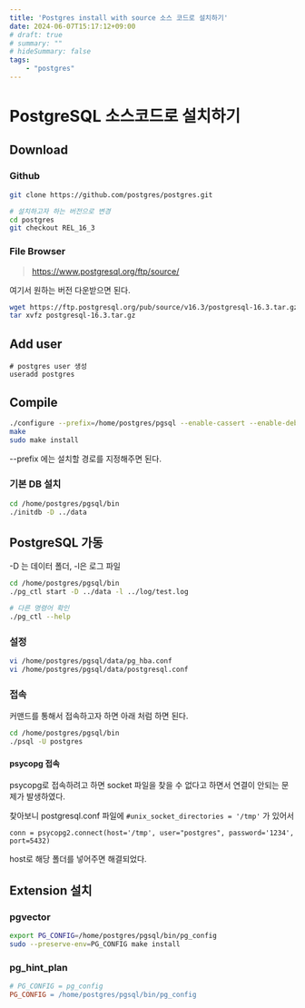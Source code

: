 ```yaml
---
title: 'Postgres install with source 소스 코드로 설치하기'
date: 2024-06-07T15:17:12+09:00
# draft: true
# summary: ""
# hideSummary: false
tags:
    - "postgres"
---
```


# PostgreSQL 소스코드로 설치하기
## Download
### Github
```sh
git clone https://github.com/postgres/postgres.git
```
```sh
# 설치하고자 하는 버전으로 변경
cd postgres
git checkout REL_16_3
```

### File Browser
> https://www.postgresql.org/ftp/source/ 

여기서 원하는 버전 다운받으면 된다.
```sh
wget https://ftp.postgresql.org/pub/source/v16.3/postgresql-16.3.tar.gz
tar xvfz postgresql-16.3.tar.gz
```

## Add user

```
# postgres user 생성
useradd postgres
```

## Compile

```sh
./configure --prefix=/home/postgres/pgsql --enable-cassert --enable-debug CFLAGS="-ggdb -Og -g3 -fno-omit-frame-pointer"
make
sudo make install
```
--prefix 에는 설치할 경로를 지정해주면 된다.

### 기본 DB 설치
```sh
cd /home/postgres/pgsql/bin
./initdb -D ../data
```

## PostgreSQL 가동
-D 는 데이터 폴더, -l은 로그 파일
```sh
cd /home/postgres/pgsql/bin
./pg_ctl start -D ../data -l ../log/test.log
```

```sh
# 다른 명령어 확인
./pg_ctl --help
```

### 설정
```sh
vi /home/postgres/pgsql/data/pg_hba.conf
vi /home/postgres/pgsql/data/postgresql.conf
```

### 접속
커맨드를 통해서 접속하고자 하면 아래 처럼 하면 된다.
```sh
cd /home/postgres/pgsql/bin
./psql -U postgres
```

#### psycopg 접속
psycopg로 접속하려고 하면 socket 파일을 찾을 수 없다고 하면서 연결이 안되는 문제가 발생하였다.

찾아보니 postgresql.conf 파일에 `#unix_socket_directories = '/tmp'` 가 있어서

`conn = psycopg2.connect(host='/tmp', user="postgres", password='1234', port=5432)`

host로 해당 폴더를 넣어주면 해결되었다. 

## Extension 설치
### pgvector

```sh
export PG_CONFIG=/home/postgres/pgsql/bin/pg_config
sudo --preserve-env=PG_CONFIG make install
```

### pg_hint_plan

```makefile
# PG_CONFIG = pg_config
PG_CONFIG = /home/postgres/pgsql/bin/pg_config
```
